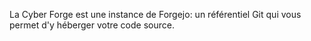 La Cyber Forge est une instance de Forgejo: un référentiel Git qui vous permet d'y héberger votre code source.